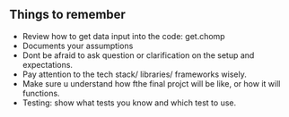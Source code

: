 ## Things to remember

- Review how to get data input into the code: get.chomp
- Documents your assumptions
- Dont be afraid to ask question or clarification on the setup and expectations.
- Pay attention to the tech stack/ libraries/ frameworks wisely.
- Make sure u understand how fthe final projct will be like, or how it will functions.
- Testing: show what tests you know and which test to use.
